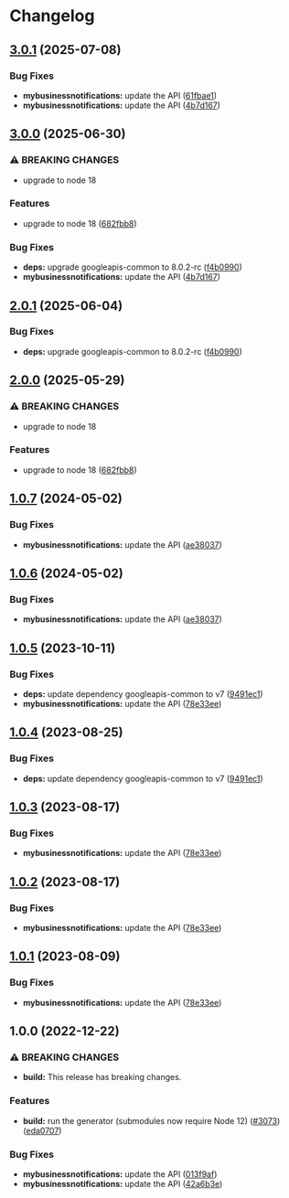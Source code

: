 # Changelog

## [3.0.1](https://github.com/googleapis/google-api-nodejs-client/compare/mybusinessnotifications-v3.0.0...mybusinessnotifications-v3.0.1) (2025-07-08)


### Bug Fixes

* **mybusinessnotifications:** update the API ([61fbae1](https://github.com/googleapis/google-api-nodejs-client/commit/61fbae196e03ee4f01f13166d1a0ba7c8f47ba1f))
* **mybusinessnotifications:** update the API ([4b7d167](https://github.com/googleapis/google-api-nodejs-client/commit/4b7d1677a61c48f12855b4402ff0c7ae861a33a0))

## [3.0.0](https://github.com/googleapis/google-api-nodejs-client/compare/mybusinessnotifications-v2.0.1...mybusinessnotifications-v3.0.0) (2025-06-30)


### ⚠ BREAKING CHANGES

* upgrade to node 18

### Features

* upgrade to node 18 ([682fbb8](https://github.com/googleapis/google-api-nodejs-client/commit/682fbb869189ae92b3e9a194d37d0548af0c1f92))


### Bug Fixes

* **deps:** upgrade googleapis-common to 8.0.2-rc ([f4b0990](https://github.com/googleapis/google-api-nodejs-client/commit/f4b099071040cfbcfe4a2e7d487d45ee93b369e0))
* **mybusinessnotifications:** update the API ([4b7d167](https://github.com/googleapis/google-api-nodejs-client/commit/4b7d1677a61c48f12855b4402ff0c7ae861a33a0))

## [2.0.1](https://github.com/googleapis/google-api-nodejs-client/compare/mybusinessnotifications-v2.0.0...mybusinessnotifications-v2.0.1) (2025-06-04)


### Bug Fixes

* **deps:** upgrade googleapis-common to 8.0.2-rc ([f4b0990](https://github.com/googleapis/google-api-nodejs-client/commit/f4b099071040cfbcfe4a2e7d487d45ee93b369e0))

## [2.0.0](https://github.com/googleapis/google-api-nodejs-client/compare/mybusinessnotifications-v1.0.7...mybusinessnotifications-v2.0.0) (2025-05-29)


### ⚠ BREAKING CHANGES

* upgrade to node 18

### Features

* upgrade to node 18 ([682fbb8](https://github.com/googleapis/google-api-nodejs-client/commit/682fbb869189ae92b3e9a194d37d0548af0c1f92))

## [1.0.7](https://github.com/googleapis/google-api-nodejs-client/compare/mybusinessnotifications-v1.0.6...mybusinessnotifications-v1.0.7) (2024-05-02)


### Bug Fixes

* **mybusinessnotifications:** update the API ([ae38037](https://github.com/googleapis/google-api-nodejs-client/commit/ae38037c11139e45813fd0306e3357129b036e1d))

## [1.0.6](https://github.com/googleapis/google-api-nodejs-client/compare/mybusinessnotifications-v1.0.5...mybusinessnotifications-v1.0.6) (2024-05-02)


### Bug Fixes

* **mybusinessnotifications:** update the API ([ae38037](https://github.com/googleapis/google-api-nodejs-client/commit/ae38037c11139e45813fd0306e3357129b036e1d))

## [1.0.5](https://github.com/googleapis/google-api-nodejs-client/compare/mybusinessnotifications-v1.0.4...mybusinessnotifications-v1.0.5) (2023-10-11)


### Bug Fixes

* **deps:** update dependency googleapis-common to v7 ([9491ec1](https://github.com/googleapis/google-api-nodejs-client/commit/9491ec1cdc3c413e7d73edcfcd59cf5c28a7c855))
* **mybusinessnotifications:** update the API ([78e33ee](https://github.com/googleapis/google-api-nodejs-client/commit/78e33ee56876c7920358c9a92363762e6a6a04b0))

## [1.0.4](https://github.com/googleapis/google-api-nodejs-client/compare/mybusinessnotifications-v1.0.3...mybusinessnotifications-v1.0.4) (2023-08-25)


### Bug Fixes

* **deps:** update dependency googleapis-common to v7 ([9491ec1](https://github.com/googleapis/google-api-nodejs-client/commit/9491ec1cdc3c413e7d73edcfcd59cf5c28a7c855))

## [1.0.3](https://github.com/googleapis/google-api-nodejs-client/compare/mybusinessnotifications-v1.0.2...mybusinessnotifications-v1.0.3) (2023-08-17)


### Bug Fixes

* **mybusinessnotifications:** update the API ([78e33ee](https://github.com/googleapis/google-api-nodejs-client/commit/78e33ee56876c7920358c9a92363762e6a6a04b0))

## [1.0.2](https://github.com/googleapis/google-api-nodejs-client/compare/mybusinessnotifications-v1.0.1...mybusinessnotifications-v1.0.2) (2023-08-17)


### Bug Fixes

* **mybusinessnotifications:** update the API ([78e33ee](https://github.com/googleapis/google-api-nodejs-client/commit/78e33ee56876c7920358c9a92363762e6a6a04b0))

## [1.0.1](https://github.com/googleapis/google-api-nodejs-client/compare/mybusinessnotifications-v1.0.0...mybusinessnotifications-v1.0.1) (2023-08-09)


### Bug Fixes

* **mybusinessnotifications:** update the API ([78e33ee](https://github.com/googleapis/google-api-nodejs-client/commit/78e33ee56876c7920358c9a92363762e6a6a04b0))

## 1.0.0 (2022-12-22)


### ⚠ BREAKING CHANGES

* **build:** This release has breaking changes.

### Features

* **build:** run the generator (submodules now require Node 12) ([#3073](https://github.com/googleapis/google-api-nodejs-client/issues/3073)) ([eda0707](https://github.com/googleapis/google-api-nodejs-client/commit/eda07079dadab46a80b6f9ede618f4f43030169e))


### Bug Fixes

* **mybusinessnotifications:** update the API ([013f9af](https://github.com/googleapis/google-api-nodejs-client/commit/013f9afdfeb7c4df4abd8907eb8a4af6e77177a0))
* **mybusinessnotifications:** update the API ([42a6b3e](https://github.com/googleapis/google-api-nodejs-client/commit/42a6b3ee0507736677c5fdff6b812c0b6951eae8))
